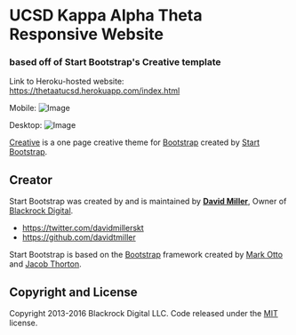 # UCSD Kappa Alpha Theta Responsive Website 

### based off of Start Bootstrap's Creative template

Link to Heroku-hosted website: https://thetaatucsd.herokuapp.com/index.html

Mobile:
![Image](https://github.com/lynleyyama/ucsdkat/blob/master/walkthrough-mobile.gif)

Desktop:
![Image](https://github.com/lynleyyama/ucsdkat/blob/master/walkthrough-desktop.gif)


[Creative](http://startbootstrap.com/template-overviews/creative/) is a one page creative theme for [Bootstrap](http://getbootstrap.com/) created by [Start Bootstrap](http://startbootstrap.com/).

## Creator

Start Bootstrap was created by and is maintained by **[David Miller](http://davidmiller.io/)**, Owner of [Blackrock Digital](http://blackrockdigital.io/).

* https://twitter.com/davidmillerskt
* https://github.com/davidtmiller

Start Bootstrap is based on the [Bootstrap](http://getbootstrap.com/) framework created by [Mark Otto](https://twitter.com/mdo) and [Jacob Thorton](https://twitter.com/fat).

## Copyright and License

Copyright 2013-2016 Blackrock Digital LLC. Code released under the [MIT](https://github.com/BlackrockDigital/startbootstrap-creative/blob/gh-pages/LICENSE) license.
